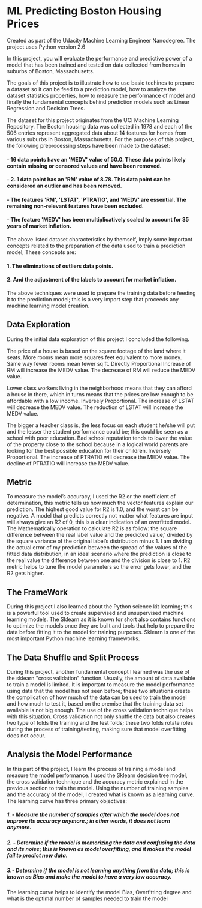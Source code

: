 # ML Predicting Boston Housing Prices
Created as part of the Udacity Machine Learning Engineer Nanodegree.
The project uses Python version 2.6


In this project, you will evaluate the performance and predictive power of a model that has been trained and tested on data collected from homes in suburbs of Boston, Massachusetts.

The goals of this project is to illustrate how to use basic techincs to prepare a dataset so it can be feed to a prediction model, how to analyze the dataset statistics properties, how to measure the performance of model and finally the fundamental concepts behind prediction models such as Linear Regression and Decision Trees.

The dataset for this project originates from the UCI Machine Learning Repository. The Boston housing data was collected in 1978 and each of the 506 entries represent aggregated data about 14 features for homes from various suburbs in Boston, Massachusetts. For the purposes of this project, the following preprocessing steps have been made to the dataset:

#### - 16 data points have an 'MEDV' value of 50.0. These data points likely contain missing or censored values and have been removed.
#### - 2. 1 data point has an 'RM' value of 8.78. This data point can be considered an outlier and has been removed.
#### - The features 'RM', 'LSTAT', 'PTRATIO', and 'MEDV' are essential. The remaining non-relevant features have been excluded.
#### - The feature 'MEDV' has been multiplicatively scaled to account for 35 years of market inflation.

The above listed dataset characteristics by themself, imply  some important concepts related to the preparation of the data used to train a prediction model; These concepts are:

#### 1. The eliminations of outliers data points.
#### 2. And the adjustment of the labels to account for market inflation.

The above techniques were used to prepare the training data before feeding it to the prediction model; this is a very import step that proceeds any machine learning model creation.

## Data Exploration
During the initial data exploration of this project I concluded the following.

The price of a house is based on the square footage of the land where it seats. More rooms mean more squares feet equivalent to more money. Same way fewer rooms mean fewer sq ft. Directly Proportional Increase of RM will increase the MEDV value. The decrease of RM will reduce the MEDV value.

Lower class workers living in the neighborhood means that they can afford a house in there, which in turns means that the prices are low enough to be affordable with a low income. Inversely Proportional. The increase of LSTAT will decrease the MEDV value. The reduction of LSTAT will increase the MEDV value.

The bigger a teacher class is, the less focus on each student he/she will put and the lesser the student performance could be; this could be seen as a school with poor education. Bad school reputation tends to lower the value of the property close to the school because in a logical world parents are looking for the best possible education for their children. Inversely Proportional. The increase of PTRATIO will decrease the MEDV value. The decline of PTRATIO will increase the MEDV value.

## Metric

To measure the model’s accuracy, I used the R2 or the coefficient of determination, this metric tells us how much the vector features explain our prediction. The highest good value for R2 is 1.0, and the worst can be negative. A model that predicts correctly not matter what features are input will always give an R2 of 0, this is a clear indication of an overfitted model. The Mathematically operation to calculate R2 is as follow: the square difference between the real label value and the predicted value,’ divided by the square variance of the original label’s distribution minus 1. I am dividing the actual error of my prediction between the spread of the values of the fitted data distribution, in an ideal scenario where the prediction is close to the real value the difference between one and the division is close to 1. R2 metric helps to tune the model parameters so the error gets lower, and the R2 gets higher.

## The FrameWork

During this project I also learned about the Python science kit learning; this is a powerful tool used to create supervised and unsupervised machine learning models. The Sklearn as it is known for short also contains functions to optimize the models once they are built and tools that help to prepare the data before fitting it to the model for training purposes.
Sklearn is one of the most important Python machine learning frameworks.

## The Data Shuffle and Split Process

During this project, another fundamental concept I learned was the use of the sklearn "cross validation" function. Usually, the amount of data available to train a model is limited. It is important to measure the model performance using data that the model has not seen before; these two situations create the complication of how much of the data can be used to train the model and how much to test it, based on the premise that the training data set available is not big enough. The use of the cross validation technique helps with this situation. Cross validation not only shuffle the data but also creates two type of folds the training and the test folds; these two folds rotate roles during the process of training/testing, making sure that model overfitting does not occur. 

## Analysis the Model Performance

In this part of the project, I learn the process of training a model and measure the model performance.
I used the Sklearn decision tree model, the cross validation technique and the accuracy metric explained in the previous section to train the model.
Using the number of training samples and the accuracy of the model, I created what is known as a learning curve. The learning curve has three primary objectives:
##### 1. - Measure the number of samples after which the model does not improve its accuracy anymore.; in other words, it does not learn anymore.
##### 2. - Determine if the model is memorizing the data and confusing the data and its noise; this is known as model overfitting, and it makes the model fail to predict new data.
##### 3.- Determine if the model is not learning anything from the data; this is known as Bias and make the model to have a very low accuracy.

The learning curve helps to identify the model  Bias, Overfitting degree and what is the optimal number of samples needed to train the model
